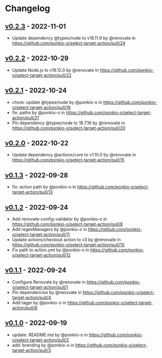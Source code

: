 # Changelog

## [v0.2.3](https://github.com/ponkio-o/select-target-action/compare/v0.2.2...v0.2.3) - 2022-11-01
- Update dependency @types/node to v18.11.9 by @renovate in https://github.com/ponkio-o/select-target-action/pull/24

## [v0.2.2](https://github.com/ponkio-o/select-target-action/compare/v0.2.1...v0.2.2) - 2022-10-29
- Update Node.js to v18.12.0 by @renovate in https://github.com/ponkio-o/select-target-action/pull/22

## [v0.2.1](https://github.com/ponkio-o/select-target-action/compare/v0.2.0...v0.2.1) - 2022-10-24
- chore: update @types/node by @ponkio-o in https://github.com/ponkio-o/select-target-action/pull/18
- fix: paths by @ponkio-o in https://github.com/ponkio-o/select-target-action/pull/21
- Pin dependency @types/node to 18.7.16 by @renovate in https://github.com/ponkio-o/select-target-action/pull/20

## [v0.2.0](https://github.com/ponkio-o/select-target-action/compare/v0.1.3...v0.2.0) - 2022-10-22
- Update dependency @actions/core to v1.10.0 by @renovate in https://github.com/ponkio-o/select-target-action/pull/15

## [v0.1.3](https://github.com/ponkio-o/select-target-action/compare/v0.1.2...v0.1.3) - 2022-09-28
- fix: action path by @ponkio-o in https://github.com/ponkio-o/select-target-action/pull/13

## [v0.1.2](https://github.com/ponkio-o/select-target-action/compare/v0.1.1...v0.1.2) - 2022-09-24
- Add renovate-config-validator by @ponkio-o in https://github.com/ponkio-o/select-target-action/pull/8
- Add regexManagers by @ponkio-o in https://github.com/ponkio-o/select-target-action/pull/11
- Update actions/checkout action to v3 by @renovate in https://github.com/ponkio-o/select-target-action/pull/10
- Fix path to action.yml by @ponkio-o in https://github.com/ponkio-o/select-target-action/pull/12

## [v0.1.1](https://github.com/ponkio-o/select-target-action/compare/v0.1.0...v0.1.1) - 2022-09-24
- Configure Renovate by @renovate in https://github.com/ponkio-o/select-target-action/pull/1
- Pin dependencies by @renovate in https://github.com/ponkio-o/select-target-action/pull/4
- Add tagpr by @ponkio-o in https://github.com/ponkio-o/select-target-action/pull/6

## [v0.1.0](https://github.com/ponkio-o/select-target-action/commits/v0.1.0) - 2022-09-19
- update: README.md by @ponkio-o in https://github.com/ponkio-o/select-target-action/pull/2
- add: branding by @ponkio-o in https://github.com/ponkio-o/select-target-action/pull/3
